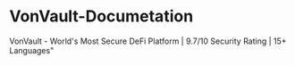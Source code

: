 # VonVault-Documetation
VonVault - World's Most Secure DeFi Platform | 9.7/10 Security Rating | 15+ Languages"
